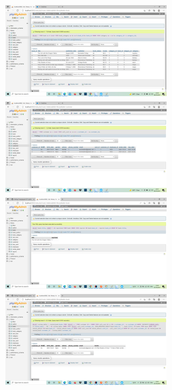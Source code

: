 ![image](./Untitled.png)


![image](./Untitled1.png)

![image](./Untitled2.png)

![image](./Untitled3.png)